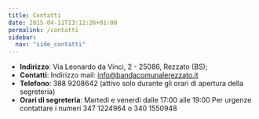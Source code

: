 ```yaml
---
title: Contatti
date: 2015-04-11T13:12:26+01:00
permalink: /contatti
sidebar:
  nav: "side_contatti"
---
```

- **Indirizzo**:  Via Leonardo da Vinci, 2&nbsp;- 25086, Rezzato (BS);
- **Contatti**:  Indirizzo mail: info@bandacomunalerezzato.it
- **Telefono**:  388 9208642 (attivo solo durante gli orari di apertura della segreteria)
- **Orari di segreteria**:  Martedì e venerdì dalle&nbsp;17:00 alle 19:00
  Per urgenze contattare i numeri 347 1224964 o 340 1550948
